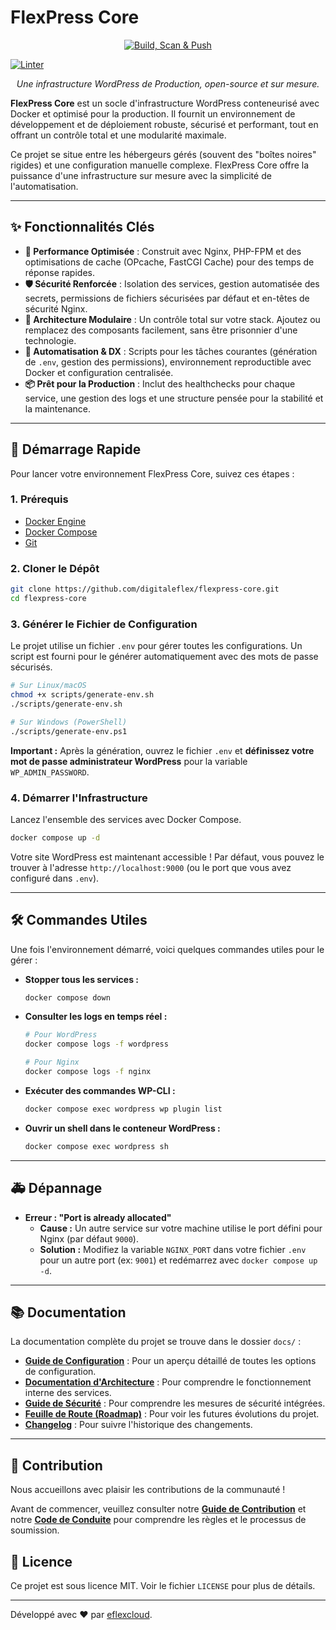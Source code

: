 # FlexPress Core

<p align="center">
  <a href="https://github.com/digitaleflex/flexpress-core/actions/workflows/docker-build.yml"><img src="https://github.com/digitaleflex/flexpress-core/actions/workflows/docker-build.yml/badge.svg" alt="Build, Scan & Push"></a>

  <a href="https://github.com/digitaleflex/flexpress-core/actions/workflows/super-linter.yml"><img src="https://github.com/digitaleflex/flexpress-core/actions/workflows/super-linter.yml/badge.svg" alt="Linter"></a>

</p>

<p align="center">
  <em>Une infrastructure WordPress de Production, open-source et sur mesure.</em>
</p>

**FlexPress Core** est un socle d'infrastructure WordPress conteneurisé avec Docker et optimisé pour la production. 
Il fournit un environnement de développement et de déploiement robuste, sécurisé et performant, 
tout en offrant un contrôle total et une modularité maximale.

Ce projet se situe entre les hébergeurs gérés (souvent des "boîtes noires" rigides) et une configuration manuelle complexe. 
FlexPress Core offre la puissance d'une infrastructure sur mesure avec la simplicité de l'automatisation.

---

## ✨ Fonctionnalités Clés

-   **🚀 Performance Optimisée** : Construit avec Nginx, PHP-FPM et des optimisations de cache (OPcache, FastCGI Cache) pour des temps de réponse rapides.
-   **🛡️ Sécurité Renforcée** : Isolation des services, gestion automatisée des secrets, permissions de fichiers sécurisées par défaut et en-têtes de sécurité Nginx.
-   **🧩 Architecture Modulaire** : Un contrôle total sur votre stack. Ajoutez ou remplacez des composants facilement, sans être prisonnier d'une technologie.
-   **🤖 Automatisation & DX** : Scripts pour les tâches courantes (génération de `.env`, gestion des permissions), environnement reproductible avec Docker et configuration centralisée.
-   **📦 Prêt pour la Production** : Inclut des healthchecks pour chaque service, une gestion des logs et une structure pensée pour la stabilité et la maintenance.

---

## 🚀 Démarrage Rapide

Pour lancer votre environnement FlexPress Core, suivez ces étapes :

### 1. Prérequis

-   [Docker Engine](https://docs.docker.com/engine/install/)
-   [Docker Compose](https://docs.docker.com/compose/install/)
-   [Git](https://git-scm.com/downloads)

### 2. Cloner le Dépôt

```bash
git clone https://github.com/digitaleflex/flexpress-core.git
cd flexpress-core
```

### 3. Générer le Fichier de Configuration

Le projet utilise un fichier `.env` pour gérer toutes les configurations. Un script est fourni pour le générer automatiquement avec des mots de passe sécurisés.

```bash
# Sur Linux/macOS
chmod +x scripts/generate-env.sh
./scripts/generate-env.sh

# Sur Windows (PowerShell)
./scripts/generate-env.ps1
```

**Important :** Après la génération, ouvrez le fichier `.env` et **définissez votre mot de passe administrateur WordPress** pour la variable `WP_ADMIN_PASSWORD`.

### 4. Démarrer l'Infrastructure

Lancez l'ensemble des services avec Docker Compose.

```bash
docker compose up -d
```

Votre site WordPress est maintenant accessible ! Par défaut, vous pouvez le trouver à l'adresse `http://localhost:9000` (ou le port que vous avez configuré dans `.env`).

---

## 🛠️ Commandes Utiles

Une fois l'environnement démarré, voici quelques commandes utiles pour le gérer :

-   **Stopper tous les services :**
    ```bash
    docker compose down
    ```

-   **Consulter les logs en temps réel :**
    ```bash
    # Pour WordPress
    docker compose logs -f wordpress

    # Pour Nginx
    docker compose logs -f nginx
    ```

-   **Exécuter des commandes WP-CLI :**
    ```bash
    docker compose exec wordpress wp plugin list
    ```

-   **Ouvrir un shell dans le conteneur WordPress :**
    ```bash
    docker compose exec wordpress sh
    ```

---

## 🚑 Dépannage

-   **Erreur : "Port is already allocated"**
    -   **Cause :** Un autre service sur votre machine utilise le port défini pour Nginx (par défaut `9000`).
    -   **Solution :** Modifiez la variable `NGINX_PORT` dans votre fichier `.env` pour un autre port (ex: `9001`) et redémarrez avec `docker compose up -d`.

---

## 📚 Documentation

La documentation complète du projet se trouve dans le dossier `docs/` :

-   **[Guide de Configuration](docs/CONFIGURATION.md)** : Pour un aperçu détaillé de toutes les options de configuration.
-   **[Documentation d'Architecture](docs/ARCHITECTURE.md)** : Pour comprendre le fonctionnement interne des services.
-   **[Guide de Sécurité](docs/SECURITY.md)** : Pour comprendre les mesures de sécurité intégrées.
-   **[Feuille de Route (Roadmap)](docs/ROADMAP.md)** : Pour voir les futures évolutions du projet.
-   **[Changelog](CHANGELOG.md)** : Pour suivre l'historique des changements.

---

## 🤝 Contribution

Nous accueillons avec plaisir les contributions de la communauté !

Avant de commencer, veuillez consulter notre **[Guide de Contribution](docs/CONTRIBUTING.md)** et notre **[Code de Conduite](docs/CODE_OF_CONDUCT.md)** pour comprendre les règles et le processus de soumission.

## 📄 Licence

Ce projet est sous licence MIT. Voir le fichier `LICENSE` pour plus de détails.

---

Développé avec ❤️ par [eflexcloud](https://github.com/digitaleflex). 
